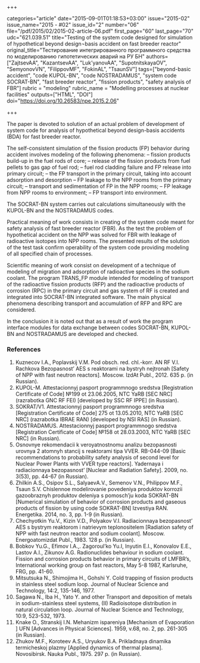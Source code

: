 +++

categories="article"
date="2015-09-01T01:18:53+03:00"
issue="2015-02"
issue_name="2015 - #02"
issue_id="2"
number="06"
file="/pdf/2015/02/2015-02-article-06.pdf"
first_page="60"
last_page="70"
udc="621.039.51"
title="Testing of the system code designed for simulation of hypothetical beyond design¬basis accident on fast breeder reactor"
original_title="Тестирование интегрированного программного средства по моделированию гипотетических аварий на РУ БН"
authors=["ZajtsevAA", "KazantsevAA", "Luk’yanovAA", "SupotnitskayaOV", "SemyonovVN", "FilippovMF", "FokinAL", "TsaunSV"]
tags=["beyond-basic accident", "code KUPOL-BN", "code NOSTRADAMUS", "system code SOCRAT-BN", "fast breeder reactor", "fission products", "safety analysis of FBR"]
rubric = "modeling"
rubric_name = "Modelling processes at nuclear facilities"
outputs=["HTML", "DOI"]
doi="https://doi.org/10.26583/npe.2015.2.06"

+++

The paper is devoted to solution of an actual problem of development of system code for analysis of hypothetical beyond design-basis accidents (BDA) for fast breeder reactor.

The self-consistent simulation of the fission products (FP) behavior during accident involves modeling of the following phenomena:
– fission products build-up in the fuel rods of core;
– release of the fission products from fuel pellets to gas gap of fuel rod;
– fuel rod cladding failure and FP release into primary circuit;
– the FP transport in the primary circuit, taking into account adsorption and desorption
– FP leakage to the NPP rooms from the primary circuit;
– transport and sedimentation of FP in the NPP rooms;
– FP leakage from NPP rooms to environment;
– FP transport into environment.

The SOCRAT-BN system carries out calculations simultaneously with the KUPOL-BN and the NOSTRADAMUS codes.

Practical meaning of work consists in creating of the system code meant for safety analysis of fast breeder reactor (FBR). As the test the problem of hypothetical accident on the NPP was solved for FBR with leakage of radioactive isotopes into NPP rooms. The presented results of the solution of the test task confirm operability of the system code providing modeling of all specified chain of processes.

Scientific meaning of work consist on development of a technique of modeling of migration and adsorption of radioactive species in the sodium coolant. The program TRANS_FP module intended for modeling of transport of the radioactive fission products (RFP) and the radioactive products of corrosion (RPC) in the primary circuit and gas system of RF is created and integrated into SOCRAT-BN integrated software. The main physical phenomena describing transport and accumulation of RFP and RPC are considered.

In the conclusion it is noted out that as a result of work the program interface modules for data exchange between codes SOCRAT-BN, KUPOL-BN and NOSTRADAMUS are developed and checked.

### References

1. Kuznecov I.A., Poplavskij V.M. Pod obsch. red. chl.-korr. AN RF V.I. Rachkova Bezopasnost’ AES s reaktorami na bystryh nejtronah [Safety of NPP with fast neutron reactors]. Moscow. IzdAt Publ., 2012. 635 p. (in Russian).
2. KUPOL-M. Attestacionnyj pasport programmnogo sredstva [Registration Certificate of Code] №199 ot 23.06.2005, NTC YaRB [SEC NRC] (razrabotka GNC RF FEI) [developed by SSC RF IPPE] (in Russian).
3. SOKRAT/V1. Attestacionnyj pasport programmnogo sredstva [Registration Certificate of Code] 275 ot 13.05.2010, NTC YaRB [SEC NRC] (razrabotka IBRAE RAN) [developed by NSI RAS] (in Russian).
4. NOSTRADAMUS. Attestacionnyj pasport programmnogo sredstva [Registration Certificate of Code] №158 ot 28.03.2003, NTC YaRB [SEC NRC] (in Russian).
5. Osnovnye rekomendacii k veroyatnostnomu analizu bezopasnosti urovnya 2 atomnyh stancij s reaktorami tipa VVER. RB-044-09 [Basic recommendations to probability safety analysis of second level for Nuclear Power Plants with VVER type reactors]. Yadernaya i radiacionnaya bezopasnost’ [Nuclear and Radiation Safety]. 2009, no. 3(53), pp. 44-67 (in Russian).
6. Zhilkin A.S., Osipov S.L., SalyaevА.V., Semenov V.N., Philippov M.F., Tsaun S.V. Chislennoe modelirovanie povedeniya produktov korrozii gazoobraznyh produktov deleniya s pomosch’ju koda SOKRAT-BN [Numerical simulation of behavior of corrosion products and gaseous products of fission by using code SOKRAT-BN] Izvestiya RAN. Energetika. 2014, no. 3, pp. 1-9 (in Russian).
7. Chechyotkin Yu.V., Kizin V.D., Polyakov V.I. Radiacionnaya bezopasnost’ AES s bystrym reaktorom i natrievym teplonositelem [Radiation safety of NPP with fast neutron reactor and sodium coolant]. Moscow. Energoatomizdat Publ., 1983. 128 p. (in Russian).
8. Bobkov Yu.G., Efimov I.A.,. Zagoroul’ko Yu.I, Inyutin E.I., Konovalov E.E., Lastov A.I., Zikunov A.G. Radionuclides behaviour in sodium coolant. Fission and corrosion products behavior in primary circuits of LMFBR’s, International working group on fast reactors, May 5-8 1987, Karlsruhe, FRG, pp. 41-60.
9. Mitsutsuka N., Shimojima H., Gohshi Y. Cold trapping of fission products in stainless steel sodium loop. Journal of Nuclear Science and Technology, 14:2, 135-146, 1977.
10. Sagawa N., Iba H., Yato Y. and other Transport and deposition of metals in sodium-stainless steel systems, (II) Radioisotope distribution in natural circulation loop. Journal of Nuclear Science and Technology, 10:9, 523-532, 1973.
11. Knake O., Stranskij I.N. Mehanizm ispareniya [Mechanism of Evaporation ] UFN [Advances in Physical Sciences]. 1959, v.68, no. 2, pp. 261-305 (in Russian).
12. Zhukov M.F., Koroteev A.S., Uryukov B.A. Prikladnaya dinamika termicheskoj plazmy [Applied dynamics of thermal plasma]. Novosibirsk. Nauka Publ., 1975. 297 p. (in Russian).